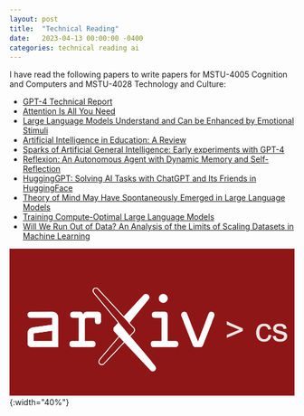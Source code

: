 ```yaml
---
layout: post
title:  "Technical Reading"
date:   2023-04-13 00:00:00 -0400
categories: technical reading ai
---
```


I have read the following papers to write papers for MSTU-4005 Cognition and Computers and MSTU-4028 Technology and Culture:

- [GPT-4 Technical Report](https://arxiv.org/abs/2303.08774)
- [Attention Is All You Need](https://arxiv.org/abs/1706.03762)
- [Large Language Models Understand and Can be Enhanced by Emotional Stimuli](https://arxiv.org/abs/2307.11760)
- [Artificial Intelligence in Education: A Review](https://ieeexplore.ieee.org/document/9069875)
- [Sparks of Artificial General Intelligence: Early experiments with GPT-4](https://arxiv.org/abs/2303.12712)
- [Reflexion: An Autonomous Agent with Dynamic Memory and Self-Reflection](https://arxiv.org/abs/2303.11366)
- [HuggingGPT: Solving AI Tasks with ChatGPT and Its Friends in HuggingFace](https://arxiv.org/abs/2303.17580)
- [Theory of Mind May Have Spontaneously Emerged in Large Language Models](https://arxiv.org/abs/2302.02083)
- [Training Compute-Optimal Large Language Models](https://arxiv.org/abs/2203.15556)
- [Will We Run Out of Data? An Analysis of the Limits of Scaling Datasets in Machine Learning](https://arxiv.org/abs/2211.04325)

![Technical Reading](/media/technicalreading.png){:width="40%"}
